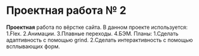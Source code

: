 # Проектная работа № 2
**Проектная** работа по вёрстке сайта. В данном проекте используется:
1.Flex.
2.Анимации.
3.Плавные переходы.
4.БЭМ.
Планы:
1.Сделать адаптивность с помощью grind.
2.Сделать интерактивность с помощью всплывающих форм.

